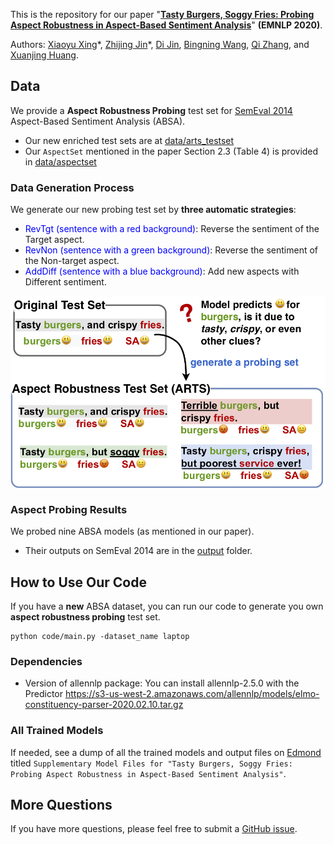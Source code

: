 This is the repository for our paper 
"[**Tasty Burgers, Soggy Fries: Probing Aspect Robustness in Aspect-Based Sentiment Analysis**](https://arxiv.org/pdf/2009.07964)" **(EMNLP 2020)**.

Authors: [Xiaoyu Xing](https://scholar.google.ru/citations?user=gC7UghIAAAAJ&hl=en)\*, [Zhijing Jin](https://zhijing-jin.com)\*, [Di Jin](https://jind11.github.io/), [Bingning Wang](https://bingning.wang/research/aboutme), [Qi Zhang](http://qizhang.info/), and [Xuanjing Huang](https://xuanjing-huang.github.io/).

## Data

We provide a **Aspect Robustness Probing** test set for [SemEval 2014](http://alt.qcri.org/semeval2014/task4/) Aspect-Based Sentiment Analysis (ABSA).

- Our new enriched test sets are at [data/arts_testset](data/arts_testset/)
- Our `AspectSet` mentioned in the paper Section 2.3 (Table 4) is provided in [data/aspectset](data/aspectset/)


### Data Generation Process

We generate our new probing test set by **three automatic strategies**: 

- <span style="color:blue">RevTgt (sentence with a red background)</span>: Reverse the sentiment of the Target aspect.
- <span style="color:blue">RevNon (sentence with a green background)</span>: Reverse the sentiment of the Non-target aspect.
- <span style="color:blue">AddDiff (sentence with a blue background)</span>: Add new aspects with Different sentiment.


<img src="data/img/method.png" alt="method_illustration.png" width="600" style="display: block;
  margin-left: auto;
  margin-right: auto; "/>

### Aspect Probing Results

We probed nine ABSA models (as mentioned in our paper). 

- Their outputs on SemEval 2014 are in the [output](output) folder.

## How to Use Our Code

If you have a **new** ABSA dataset, you can run our code to generate you own **aspect robustness probing** test set.

```
python code/main.py -dataset_name laptop
```

### Dependencies

- Version of allennlp package: You can install allennlp-2.5.0 with the Predictor https://s3-us-west-2.amazonaws.com/allennlp/models/elmo-constituency-parser-2020.02.10.tar.gz

### All Trained Models

If needed, see a dump of all the trained models and output files on [Edmond](https://edmond.mpg.de/) titled `Supplementary Model Files for "Tasty Burgers, Soggy Fries: Probing Aspect Robustness in Aspect-Based Sentiment Analysis"`.

## More Questions

If you have more questions, please feel free to submit a [GitHub issue]([issues](https://github.com/zhijing-jin/ARTS_testset/issues)https://github.com/zhijing-jin/ARTS_testset/issues).

